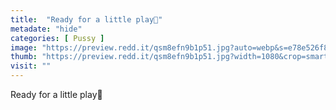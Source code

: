 ```yaml
---
title:  "Ready for a little play💙"
metadate: "hide"
categories: [ Pussy ]
image: "https://preview.redd.it/qsm8efn9b1p51.jpg?auto=webp&s=e78e526f8aaec5035c816d5dd2819e548c6bc9b7"
thumb: "https://preview.redd.it/qsm8efn9b1p51.jpg?width=1080&crop=smart&auto=webp&s=a9375e05fbfefe72d8bbdbee7b4a00f809facbe3"
visit: ""
---
```

Ready for a little play💙
